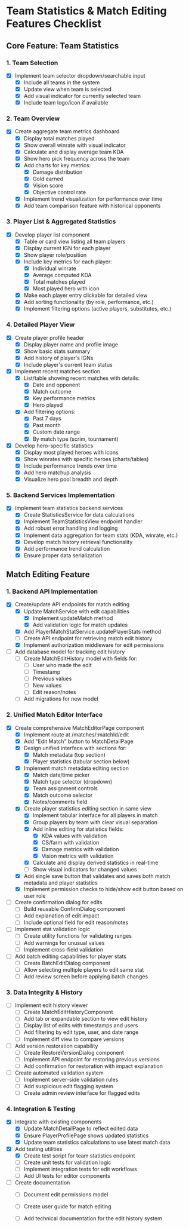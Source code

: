 # Team Statistics & Match Editing Features Checklist

## Core Feature: Team Statistics

### 1. Team Selection
- [x] Implement team selector dropdown/searchable input
  - [x] Include all teams in the system
  - [x] Update view when team is selected
  - [x] Add visual indicator for currently selected team
  - [x] Include team logo/icon if available

### 2. Team Overview
- [x] Create aggregate team metrics dashboard
  - [x] Display total matches played
  - [x] Show overall winrate with visual indicator
  - [x] Calculate and display average team KDA
  - [x] Show hero pick frequency across the team
  - [x] Add charts for key metrics:
    - [x] Damage distribution
    - [x] Gold earned
    - [x] Vision score
    - [x] Objective control rate
  - [x] Implement trend visualization for performance over time
  - [x] Add team comparison feature with historical opponents

### 3. Player List & Aggregated Statistics
- [x] Develop player list component
  - [x] Table or card view listing all team players
  - [x] Display current IGN for each player
  - [x] Show player role/position
  - [x] Include key metrics for each player:
    - [x] Individual winrate
    - [x] Average computed KDA
    - [x] Total matches played
    - [x] Most played hero with icon
  - [x] Make each player entry clickable for detailed view
  - [x] Add sorting functionality (by role, performance, etc.)
  - [x] Implement filtering options (active players, substitutes, etc.)

### 4. Detailed Player View
- [x] Create player profile header
  - [x] Display player name and profile image
  - [x] Show basic stats summary
  - [x] Add history of player's IGNs
  - [x] Include player's current team status

- [x] Implement recent matches section
  - [x] List/table showing recent matches with details:
    - [x] Date and opponent
    - [x] Match outcome
    - [x] Key performance metrics
    - [x] Hero played
  - [x] Add filtering options:
    - [x] Past 7 days
    - [x] Past month
    - [x] Custom date range
    - [x] By match type (scrim, tournament)

- [x] Develop hero-specific statistics
  - [x] Display most played heroes with icons
  - [x] Show winrates with specific heroes (charts/tables)
  - [x] Include performance trends over time
  - [x] Add hero matchup analysis
  - [x] Visualize hero pool breadth and depth

### 5. Backend Services Implementation
- [x] Implement team statistics backend services
  - [x] Create StatisticsService for data calculations
  - [x] Implement TeamStatisticsView endpoint handler
  - [x] Add robust error handling and logging
  - [x] Implement data aggregation for team stats (KDA, winrate, etc.)
  - [x] Develop match history retrieval functionality
  - [x] Add performance trend calculation
  - [x] Ensure proper data serialization

## Match Editing Feature

### 1. Backend API Implementation
- [x] Create/update API endpoints for match editing
  - [x] Update MatchService with edit capabilities
    - [x] Implement updateMatch method
    - [x] Add validation logic for match updates
  - [x] Add PlayerMatchStatService.updatePlayerStats method
  - [ ] Create API endpoint for retrieving match edit history
  - [x] Implement authorization middleware for edit permissions
- [ ] Add database model for tracking edit history
  - [ ] Create MatchEditHistory model with fields for:
    - [ ] User who made the edit
    - [ ] Timestamp
    - [ ] Previous values
    - [ ] New values
    - [ ] Edit reason/notes
  - [ ] Add migrations for new model

### 2. Unified Match Editor Interface
- [x] Create comprehensive MatchEditorPage component
  - [x] Implement route at /matches/:matchId/edit
  - [x] Add "Edit Match" button to MatchDetailPage
  - [x] Design unified interface with sections for:
    - [x] Match metadata (top section)
    - [x] Player statistics (tabular section below)
  - [x] Implement match metadata editing section
    - [x] Match date/time picker
    - [x] Match type selector (dropdown)
    - [x] Team assignment controls
    - [x] Match outcome selector
    - [x] Notes/comments field
  - [x] Create player statistics editing section in same view
    - [x] Implement tabular interface for all players in match
    - [x] Group players by team with clear visual separation
    - [x] Add inline editing for statistics fields:
      - [x] KDA values with validation
      - [x] CS/farm with validation
      - [x] Damage metrics with validation
      - [x] Vision metrics with validation
    - [x] Calculate and display derived statistics in real-time
    - [ ] Show visual indicators for changed values
  - [x] Add single save button that validates and saves both match metadata and player statistics
  - [x] Implement permission checks to hide/show edit button based on user role
- [ ] Create confirmation dialog for edits
  - [ ] Build reusable ConfirmDialog component
  - [ ] Add explanation of edit impact
  - [ ] Include optional field for edit reason/notes
- [ ] Implement stat validation logic
  - [ ] Create utility functions for validating ranges
  - [ ] Add warnings for unusual values
  - [ ] Implement cross-field validation
- [ ] Add batch editing capabilities for player stats
  - [ ] Create BatchEditDialog component
  - [ ] Allow selecting multiple players to edit same stat
  - [ ] Add review screen before applying batch changes

### 3. Data Integrity & History
- [ ] Implement edit history viewer
  - [ ] Create MatchEditHistoryComponent
  - [ ] Add tab or expandable section to view edit history
  - [ ] Display list of edits with timestamps and users
  - [ ] Add filtering by edit type, user, and date range
  - [ ] Implement diff view to compare versions
- [ ] Add version restoration capability
  - [ ] Create RestoreVersionDialog component
  - [ ] Implement API endpoint for restoring previous versions
  - [ ] Add confirmation for restoration with impact explanation
- [ ] Create automated validation system
  - [ ] Implement server-side validation rules
  - [ ] Add suspicious edit flagging system
  - [ ] Create admin review interface for flagged edits

### 4. Integration & Testing
- [x] Integrate with existing components
  - [x] Update MatchDetailPage to reflect edited data
  - [x] Ensure PlayerProfilePage shows updated statistics
  - [x] Update team statistics calculations to use latest match data
- [x] Add testing utilities
  - [x] Create test script for team statistics endpoint
  - [ ] Create unit tests for validation logic
  - [ ] Implement integration tests for edit workflows
  - [ ] Add UI tests for editor components
- [ ] Create documentation
  - [ ] Document edit permissions model
  - [ ] Create user guide for match editing
  - [ ] Add technical documentation for the edit history system

